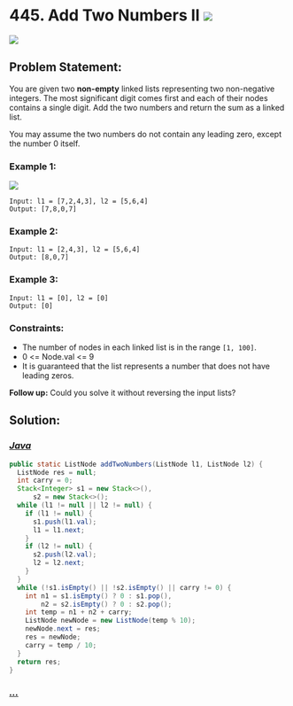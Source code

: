 # 445. Add Two Numbers II [![][share]](https://leetcode.com/problems/add-two-numbers-ii)

![][medium]

## Problem Statement:

You are given two **non-empty** linked lists representing two non-negative integers. The most significant digit comes first and each of their nodes contains a single digit. Add the two numbers and return the sum as a linked list.

You may assume the two numbers do not contain any leading zero, except the number 0 itself.

### Example 1:

![](https://assets.leetcode.com/uploads/2021/04/09/sumii-linked-list.jpg)

```
Input: l1 = [7,2,4,3], l2 = [5,6,4]
Output: [7,8,0,7]
```

### Example 2:

```
Input: l1 = [2,4,3], l2 = [5,6,4]
Output: [8,0,7]
```

### Example 3:

```
Input: l1 = [0], l2 = [0]
Output: [0]
```

### Constraints:

- The number of nodes in each linked list is in the range `[1, 100]`.
- 0 <= Node.val <= 9
- It is guaranteed that the list represents a number that does not have leading zeros.

**Follow up:** Could you solve it without reversing the input lists?

## Solution:

### [_Java_](./AddTwoNumbersII.java)

```java
public static ListNode addTwoNumbers(ListNode l1, ListNode l2) {
  ListNode res = null;
  int carry = 0;
  Stack<Integer> s1 = new Stack<>(),
      s2 = new Stack<>();
  while (l1 != null || l2 != null) {
    if (l1 != null) {
      s1.push(l1.val);
      l1 = l1.next;
    }
    if (l2 != null) {
      s2.push(l2.val);
      l2 = l2.next;
    }
  }
  while (!s1.isEmpty() || !s2.isEmpty() || carry != 0) {
    int n1 = s1.isEmpty() ? 0 : s1.pop(),
        n2 = s2.isEmpty() ? 0 : s2.pop();
    int temp = n1 + n2 + carry;
    ListNode newNode = new ListNode(temp % 10);
    newNode.next = res;
    res = newNode;
    carry = temp / 10;
  }
  return res;
}
```

### [_..._]()

```

```

<!----------------------------------{ link }--------------------------------->

[share]: https://img.icons8.com/external-anggara-blue-anggara-putra/20/000000/external-share-user-interface-basic-anggara-blue-anggara-putra-2.png
[easy]: https://img.shields.io/badge/Difficulty-Easy-bright.svg
[medium]: https://img.shields.io/badge/Difficulty-Medium-yellow.svg
[hard]: https://img.shields.io/badge/Difficulty-Hard-red.svg
